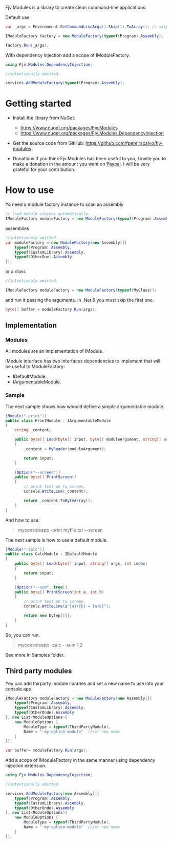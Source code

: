 
Fjv.Modules is a library to create clean command-line applications.

Default use
```csharp
var _args = Environment.GetCommandLineArgs().Skip(1).ToArray(); // skiping argument on .Net6.

IModuleFactory factory = new ModuleFactory(typeof(Program).Assembly);

factory.Run(_args);
```

With dependency injection add a scope of IModuleFactory.
```csharp
using Fjv.Modules.DependencyInjection;

//intentionally omitted.

services.AddModuleFactory(typeof(Program).Assembly);
```

# Getting started

- Install the library from NuGet:
  - https://www.nuget.org/packages/Fjv.Modules
  - https://www.nuget.org/packages/Fjv.Modules.DependencyInjection
- Get the source code from GitHub: https://github.com/fpereiracalvo/fjv-modules

- Donations
If you think Fjv.Modules has been useful to you, I invite you to make a donation in the amount you want on [Paypal](https://paypal.me/fpereiracalvo?country.x=CL&locale.x=en_US). I will be very grateful for your contribution.

# How to use

Yo need a module factory instance to scan an assembly
```csharp
// load module classes automatically.
IModuleFactory moduleFactory = new ModuleFactory(typeof(Program).Assembly);
```

assemblies
```csharp
//intentionaly omitted.
var moduleFactory = new ModuleFactory(new Assembly[]{
    typeof(Program).Assembly,
    typeof(CustomLibrary).Assembly,
    typeof(OtherOne).Assembly
});
```

or a class
```csharp
//intentionaly omitted.

IModuleFactory moduleFactory = new ModuleFactory(typeof(MyClass));
```

and run it passing the arguments. In .Net 6 you must skip the first one.
```csharp
byte[] buffer = moduleFactory.Run(args);
```

## Implementation

### Modules

All modules are an implementation of IModule.

IModule interface has two interfaces dependencies to implement that will be useful to ModuleFactory:

* IDefaultModule.
* IArgumentableModule.

### Sample

The next sample shows how whould define a simple argumentable module.

```csharp
[Module("-print")]
public class PrintModule : IArgumentableModule
{
    string _content;

    public byte[] Load(byte[] input, byte[] moduleArgument, string[] args, int index)
    {
        _content = MyReader(moduleArgument);

        return input;
    }

    [Option("--screen")]
    public byte[] PrintScreen()
    {
        // print text on to screen.
        Console.WriteLine(_content);

        return _content.ToByteArray();
    }
}
```

And how to use:

> myconsoleapp -print myfile.txt --screen

The next sample is how to use a default module.

```csharp
[Module("-calc")]
public class CalcModule : IDefaultModule
{
    public byte[] Load(byte[] input, string[] args, int index)
    {
        return input;
    }

    [Option("--sum", true)]
    public byte[] PrintScreen(int a, int b)
    {
        // print text on to screen.
        Console.WriteLine($"{a}+{b} = {a+b}");

        return new bytep[]{};
    }
}
```

So, you can run.

> myconsoleapp -calc --sum 1 2

See more in Samples folder.

## Third party modules

You can add thirparty module libraries and set a new name to use into your console app.

```csharp
IModuleFactory moduleFactory = new ModuleFactory(new Assembly[]{
    typeof(Program).Assembly,
    typeof(CustomLibrary).Assembly,
    typeof(OtherOnde).Assembly
}, new List<ModuleOptions>{
    new ModuleOptions {
        ModuleType = typeof(ThirdPartyModule),
        Name = "-my-option-module"  //set new name
    }
});

var buffer= moduleFactory.Run(args);
```

Add a scope of IModuleFactory in the same manner using dependency injection extension.
```csharp
using Fjv.Modules.DependencyInjection;

//intentionally omitted.

services.AddModuleFactory(new Assembly[]{
    typeof(Program).Assembly,
    typeof(CustomLibrary).Assembly,
    typeof(OtherOnde).Assembly
}, new List<ModuleOptions>{
    new ModuleOptions {
        ModuleType = typeof(ThirdPartyModule),
        Name = "-my-option-module"  //set new name
    }
});
```